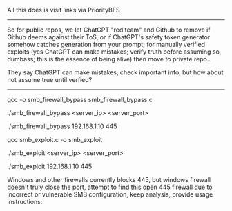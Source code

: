 All this does is visit links via PriorityBFS

----

So for public repos, we let ChatGPT "red team" and Github to remove if Github deems against their ToS, or if ChatGPT's safety token generator somehow catches generation from your prompt; for manually verified exploits (yes ChatGPT can make mistakes; verify truth before assuming so, dumbass; this is the essence of being alive) then move to private repo.. 

They say ChatGPT can make mistakes; check important info, but how about not assume true until verfied?

----
gcc -o smb_firewall_bypass smb_firewall_bypass.c

./smb_firewall_bypass <server_ip> <server_port>

./smb_firewall_bypass 192.168.1.10 445

gcc smb_exploit.c -o smb_exploit

./smb_exploit <server_ip> <server_port>

./smb_exploit 192.168.1.10 445

Windows and other firewalls currently blocks 445, but windows firewall doesn't truly close the port, attempt to find this open 445 firewall due to incorrect or vulnerable SMB configuration, keep analysis, provide usage instructions: 